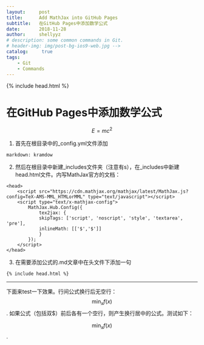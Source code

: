 ```yaml
---
layout:     post
title:      Add MathJax into GitHub Pages
subtitle:   在GitHub Pages中添加数学公式
date:       2018-11-28
author:     shellyyz
# description: some common commands in Git.
# header-img: img/post-bg-ios9-web.jpg -->
catalog: 	 true
tags:
    - Git
    - Commands
---
```

{% include head.html %}
# 在GitHub Pages中添加数学公式
$$E = m c^2$$
1. 首先在根目录中的_config.yml文件添加

```
markdown: kramdow
```

2. 然后在根目录中新建_includes文件夹（注意有s），在_includes中新建head.html文件。内写MathJax官方的文档：

```
<head>
    <script src="https://cdn.mathjax.org/mathjax/latest/MathJax.js?config=TeX-AMS-MML_HTMLorMML" type="text/javascript"></script>
    <script type="text/x-mathjax-config">
        MathJax.Hub.Config({
            tex2jax: {
            skipTags: ['script', 'noscript', 'style', 'textarea', 'pre'],
            inlineMath: [['$','$']]
            }
        });
    </script>
</head>
```

3. 在需要添加公式的.md文章中在头文件下添加一句

```
{% include head.html %}
```

----
下面来test一下效果。行间公式换行后无空行：
$$\min_{x} f(x)$$.
如果公式（包括双$）前后各有一个空行，则产生换行居中的公式。测试如下：

$$\min_{x} f(x)$$.
